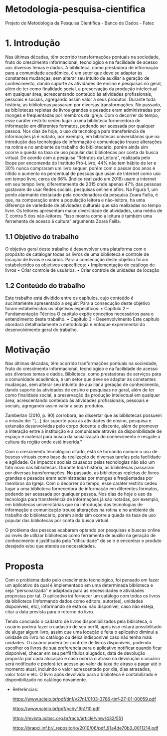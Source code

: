 # Metodologia-pesquisa-cientifica
Projeto de Metodologia da Pesquisa Científica - Banco de Dados - Fatec

# 1. Introdução
  Nas últimas décadas, têm ocorrido transformações pontuais na sociedade, fruto do crescimento informacional, tecnológico e na facilidade de acesso aos diversos temas e dados. A biblioteca, como prestadora de informação para a comunidade acadêmica, é um setor que deve se adaptar às constantes mudanças, sem alterar seu intuito de auxiliar a geração de conhecimento, dando suporte às atividades de ensino e pesquisas no geral, além de ter como finalidade social, a preservação da produção intelectual em qualquer área, acrescentando conteúdo às atividades profissionais, pessoais e sociais, agregando assim valor a seus produtos.
Durante toda história, as bibliotecas passaram por diversas transformações. No passado, as bibliotecas repletas de livros grandes e pesados eram administradas por monges e frequentadas por membros da Igreja. Com o decorrer do tempo, esse caráter restrito cedeu lugar a uma biblioteca fornecedora de informação em diferentes formatos, podendo ser acessada por qualquer pessoa. Nos dias de hoje, o uso da tecnologia para transferência de informações já é notado, por exemplo, em bibliotecas universitárias que na introdução das tecnologias de informação e comunicação trouxe alterações na rotina e no ambiente de trabalho do bibliotecário, porém ainda sim ocorre a queda na taxa de uso popular das bibliotecas por conta da busca virtual.
De acordo com a pesquisa “Retratos da Leitura”, realizada pelo Ibope por encomenda do Instituto Pró-Livro, 44% não tem hábito de ler e 30% nunca compraram um livro sequer, porém com o passar dos anos é nítido o aumento no percentual de pessoas que usam de Internet como uso em tempo livre, cerca de 66% (Índice realizado em 2019) usam a internet em seu tempo livre, diferentemente de 2015 onde apenas 47% das pessoas gostavam de usar Redes sociais, pesquisas online e afins.
Na Figura 1, um ponto alarmante destacado pela coordenadora da pesquisa Zoara Failla, é que, na comparação entre a população leitora e não-leitora, há uma diferença de variedade de atividades culturais que são realizadas no tempo livre. Os leitores apresentam maior diversidade de atividades, uma média de 7, contra 5 dos não-leitores.
“Isso mostra como a leitura é também uma ferramenta de acesso à cultura” argumenta Zoara Failla.

## 1.1 Objetivo do trabalho
  O objetivo geral deste trabalho é desenvolver uma plataforma com o propósito de catalogar todas os livros de uma biblioteca e controle de locação de livros e usuários.
Para a consecução deste objetivo foram estabelecidos os objetivos específicos:
•	Implementação do catálogo de livros
•	Criar controle de usuários.
•	Criar controle de unidades de locação

## 1.2 Conteúdo do trabalho
Este trabalho está dividido entre os capítulos, cujo conteúdo é sucintamente apresentado a seguir:
Para a consecução deste objetivo foram estabelecidos os objetivos específicos:
•	Capítulo 2 – Fundamentação Técnica
	O capítulo expõe conceitos necessários para o entendimento deste trabalho.
•	Capítulo 3 – Desenvolvimento
	Este capítulo abordará detalhadamente a metodologia e enfoque experimental do 	desenvolvimento geral do trabalho.

# Motivação
  Nas últimas décadas, têm ocorrido tranformações pontuais na sociedade, fruto do crescimento informacional, tecnológico e na facilidade de acesso aos diversos temas e dados. Biblioteca, como prestadoras de serviços para a comunidade acadêmica, é um setor que deve se adaptar às constantes mudanças, sem alterar seu intuinto de auxiliar a geração de conhecimento, dando suporte às atividades de ensino e pesquisas no geral, além de ter como finalidade social, a preservação da produção intelectual em qualquer área, acrescentando conteúdo às atividades profissionais, pessoais e sociais, agregando assim valor a seus produtos.

  Zamberlan (2010, p. 90) corrobora, ao dissertar que as bibliotecas possuem a missão de:
  "[...] dar suporte para as atividades de ensino, pesquisa e extensão desenvolvidas pelo corpo docente e discente, além de promover a interação entre a instituição e a comunidade
através da disponibilidade de espaço e material para busca da socialização do conhecimento e resgate a cultura da região onde está inserida."

  Com o crescimento tecnológico citado, está se tornando comum o uso de buscas virtuais como base da realização de diversas tarefas pela facilidade e agilidade. Os impactos sociais causados pelas tecnologias não são um fato novo nas bibliotecas. Durante toda história, as bibliotecas passaram por diversas transformações.  No passado, as bibliotecas repletas de livros grandes e pesados eram administradas por monges e freqüentadas por membros da Igreja. Com o decorrer do tempo, esse caráter restrito cedeu lugar a uma biblioteca fornecedora de informação em diferentes formatos, podendo ser acessada por qualquer pessoa. Nos dias de hoje o uso da tecnologia para transferência de informações já são notadas, por exemplo, em bibliotecas universitárias que na introdução das tecnologias de informação e comunicação trouxe alterações na rotina e no ambiente de trabalho do bibliotecário, porém ainda sim ocorre a queda na taxa de uso popular das bibliotecas por conta da busca virtual.
  
  O problema das pessoas acabarem optando por pesquisas e buscas online ao invés de utilizar bibliotecas como ferramenta de auxílio na geração de conhecimento é justificado pela "dificuldade" de se ir e encontrar o produto desejedo e/ou que atenda as necessidades.

# Proposta
  Com o problema dado pelo crescimento tecnológico, foi pensado em fazer um aplicativo da qual é implementado em uma determinada biblioteca e seja "personalizada" e adaptada para as necessidades e atividades propostas por tal. O aplicativo irá fornecer um catálogo com todos os livros da biblioteca (Informando dados como editora, autor(es), unidades disponíveis, etc), informando se está ou não disponível, caso não esteja, citar a data prevista para o retorno do livro.
  
  Tendo concluído o cadastro de livros disponibilizados pela biblioteca, o usuário poderá fazer o cadastro de seu perfil, após isso estará possibilitado de alugar algum livro, assim que uma locação é feita o aplicativo diminui a unidade do livro no catálogo ou deixa indisponivel caso não tenha mais unidades. O usuário poderá ter controle de livros disponíveis, podendo escolher os livros de sua preferencia para o aplicativo notificar quando ficar disponível, checar em seu perfil títulos alugados, data de devolução proposto por cada alocação e caso ocorra o atraso na devolução o usuário será notificado e poderá ter acesso ao valor da taxa de atraso a pagar até o momento atual, incluindo o valor acrescentado por dia, dias atrasados, valor total e etc. O livro após devolvido para a biblioteca é contabilizado e disponibilizado no catálogo novamente.

- Referências:
  
  https://www.scielo.br/pdf/tinf/v27n1/0103-3786-tinf-27-01-00059.pdf
  
  https://www.scielo.br/pdf/pci/v19n1/10.pdf
  
  https://revista.acbsc.org.br/racb/article/view/432/551
  
  https://brapci.inf.br/_repositorio/2010/06/pdf_91a4de70b3_0011214.pdf
